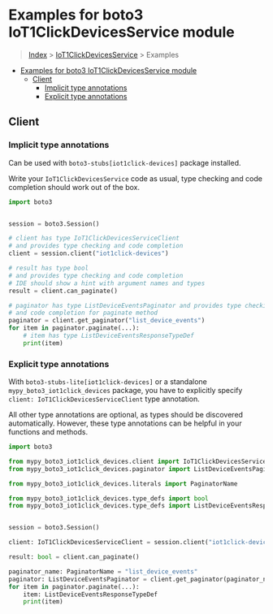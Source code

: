 <a id="examples-for-boto3-iot1clickdevicesservice-module"></a>

# Examples for boto3 IoT1ClickDevicesService module

> [Index](../README.md) > [IoT1ClickDevicesService](./README.md) > Examples

- [Examples for boto3 IoT1ClickDevicesService module](#examples-for-boto3-iot1clickdevicesservice-module)
  - [Client](#client)
    - [Implicit type annotations](#implicit-type-annotations)
    - [Explicit type annotations](#explicit-type-annotations)

<a id="client"></a>

## Client

<a id="implicit-type-annotations"></a>

### Implicit type annotations

Can be used with `boto3-stubs[iot1click-devices]` package installed.

Write your `IoT1ClickDevicesService` code as usual, type checking and code
completion should work out of the box.

```python
import boto3


session = boto3.Session()

# client has type IoT1ClickDevicesServiceClient
# and provides type checking and code completion
client = session.client("iot1click-devices")

# result has type bool
# and provides type checking and code completion
# IDE should show a hint with argument names and types
result = client.can_paginate()

# paginator has type ListDeviceEventsPaginator and provides type checking
# and code completion for paginate method
paginator = client.get_paginator("list_device_events")
for item in paginator.paginate(...):
    # item has type ListDeviceEventsResponseTypeDef
    print(item)
```

<a id="explicit-type-annotations"></a>

### Explicit type annotations

With `boto3-stubs-lite[iot1click-devices]` or a standalone
`mypy_boto3_iot1click_devices` package, you have to explicitly specify
`client: IoT1ClickDevicesServiceClient` type annotation.

All other type annotations are optional, as types should be discovered
automatically. However, these type annotations can be helpful in your functions
and methods.

```python
import boto3

from mypy_boto3_iot1click_devices.client import IoT1ClickDevicesServiceClient
from mypy_boto3_iot1click_devices.paginator import ListDeviceEventsPaginator

from mypy_boto3_iot1click_devices.literals import PaginatorName

from mypy_boto3_iot1click_devices.type_defs import bool
from mypy_boto3_iot1click_devices.type_defs import ListDeviceEventsResponseTypeDef


session = boto3.Session()

client: IoT1ClickDevicesServiceClient = session.client("iot1click-devices")

result: bool = client.can_paginate()

paginator_name: PaginatorName = "list_device_events"
paginator: ListDeviceEventsPaginator = client.get_paginator(paginator_name)
for item in paginator.paginate(...):
    item: ListDeviceEventsResponseTypeDef
    print(item)
```

